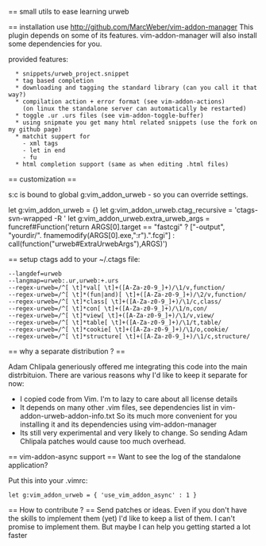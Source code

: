 == small utils to ease learning urweb

== installation
use http://github.com/MarcWeber/vim-addon-manager
This plugin depends on some of its features. vim-addon-manager will also install some dependencies for you.

provided features:

      * snippets/urweb_project.snippet
      * tag based completion
      * downloading and tagging the standard library (can you call it that way?)
      * compilation action + error format (see vim-addon-actions)
        (on linux the standalone server can automatically be restarted)
      * toggle .ur .urs files (see vim-addon-toggle-buffer)
      * using snipmate you get many html related snippets (use the fork on my github page)
      * matchit suppert for
        - xml tags
        - let in end
        - fu
      * html completion support (same as when editing .html files)

== customization ==

  s:c is bound to global g:vim_addon_urweb - so you can override settings.

  let g:vim_addon_urweb = {}
  let g:vim_addon_urweb.ctag_recursive = 'ctags-svn-wrapped -R '
  let g:vim_addon_urweb.extra_urweb_args = funcref#Function('return ARGS[0].target == "fastcgi" ? ["-output", "yourdir/". fnamemodify(ARGS[0].exe,":r").".fcgi"] : call(function("urweb#ExtraUrwebArgs"),ARGS)')

== setup ctags
add to your ~/.ctags file:

    --langdef=urweb
    --langmap=urweb:.ur,urweb:+.urs
    --regex-urweb=/^[ \t]*val[ \t]+([A-Za-z0-9_]+)/\1/v,function/
    --regex-urweb=/^[ \t]*(fun|and)[ \t]+([A-Za-z0-9_]+)/\2/v,function/
    --regex-urweb=/^[ \t]*class[ \t]+([A-Za-z0-9_]+)/\1/c,class/
    --regex-urweb=/^[ \t]*con[ \t]+([A-Za-z0-9_]+)/\1/n,con/
    --regex-urweb=/^[ \t]*view[ \t]+([A-Za-z0-9_]+)/\1/v,view/
    --regex-urweb=/^[ \t]*table[ \t]+([A-Za-z0-9_]+)/\1/t,table/
    --regex-urweb=/^[ \t]*cookie[ \t]+([A-Za-z0-9_]+)/\1/o,cookie/
    --regex-urweb=/^[ \t]*structure[ \t]+([A-Za-z0-9_]+)/\1/c,structure/

== why a separate distribution ? ==

Adam Chlipala generiously offered me integrating this code into the main
distrbituion. There are various reasons why I'd like to keep it separate for
now:

  - I copied code from Vim. I'm to lazy to care about all license details
  - It depends on many other .vim files, see dependencies list in
    vim-addon-urweb-addon-info.txt
    So its much more convenient for you installing it and its dependencies using
    vim-addon-manager
  - Its still very experimental and very likely to change. So sending Adam
    Chlipala patches would cause too much overhead.

== vim-addon-async support ==
Want to see the log of the standalone application?

Put this into your .vimrc:

    let g:vim_addon_urweb = { 'use_vim_addon_async' : 1 }


== How to contribute ? ==
Send patches or ideas. Even if you don't have the skills to implement them
(yet) I'd like to keep a list of them. I can't promise to implement them.
But maybe I can help you getting started a lot faster
